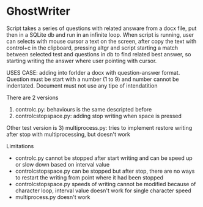 # GhostWriter

Script takes a series of questions with related answare from a docx file, put then in a SQLite db and run in an infinite loop.
When script is running, user can selects with mouse cursor a text on the screen, after copy the text with control+c in the clipboard, pressing altgr and script starting a match between selected test and questions in db to find related best answer, so starting writing the answer where user pointing with cursor.

USES CASE: adding into forlder a docx with question-answer format. Question must be start with a number (1 to 9) and number cannot be indentated. Document must not use any tipe of intendatition

There are 2 versions
1) controlc.py: behaviours is the same descripted before
2) controlcstopspace.py: adding stop writing when space is pressed

Other test version is
3) multiprocess.py: tries to implement restore writing after stop with multiprocessing, but doesn't work

Limitations
- controlc.py cannot be stopped after start writing and can be speed up or slow down based on interval value
- controlcstopspace.py can be stopped but after stop, there are no ways to restart the writing from point where it had been stopped
- controlcstopspace.py speeds of writing cannot be modified because of character loop, interval value doesn't work for single character speed
- multiprocess.py doesn't work
